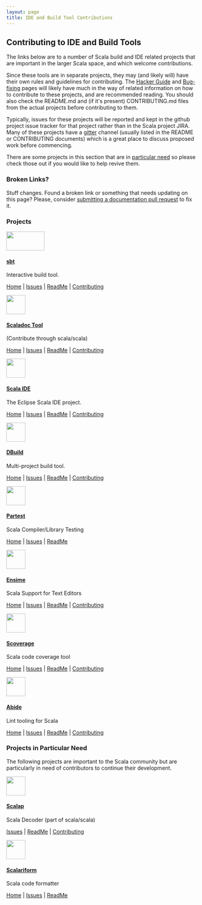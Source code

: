 ```yaml
---
layout: page
title: IDE and Build Tool Contributions
---
```

## Contributing to IDE and Build Tools

The links below are to a number of Scala build and IDE related projects that are important in the larger Scala space, and which welcome contributions.

Since these tools are in separate projects, they may (and likely will) have their own rules and guidelines for contributing. The [Hacker Guide](./hacker-guide.html) and [Bug-fixing](guide.html) pages will likely have much in the way of related information on how to contribute to these projects, and are recommended reading. You should also check the README.md and (if it's present) CONTRIBUTING.md files from the actual projects before contributing to them.

Typically, issues for these projects will be reported and kept in the github project issue tracker for that project rather than in the Scala project JIRA.
Many of these projects have a <a href="https://gitter.im">gitter</a> channel (usually listed in the README or CONTRIBUTING documents) which is a great place to discuss proposed work before commencing.

There are some projects in this section that are in
[particular need](#projects_in_particular_need) so please check those out
if you would like to help revive them.

### Broken Links?

Stuff changes. Found a broken link or something that needs updating on this page? Please, consider [submitting a documentation pull request](./documentation.html#updating_scala_langorg) to fix it. 

### Projects

<div class="container">
<div class="row">
<div class="span4 doc-block">
<a href="https://github.com/sbt/sbt"><img src="http://www.scala-sbt.org/assets/typesafe_sbt_svg.svg" width="100px" height="50px"/>
<h4>sbt</h4></a>
<p>Interactive build tool.</p>
<p><a href="http://www.scala-sbt.org/">Home</a> | 
<a href="https://github.com/sbt/sbt#issues-and-pull-requests">Issues</a> | 
<a href="https://github.com/sbt/sbt/blob/0.13/README.md">ReadMe</a> | 
<a href="https://github.com/sbt/sbt/blob/0.13/CONTRIBUTING.md">Contributing</a></p>
</div>
<div class="span4 doc-block">
<a href="https://github.com/scala/scala"><img src="https://avatars1.githubusercontent.com/u/57059?v=3&s=200" width="50px" height="50px"/>
<h4>Scaladoc Tool</h4></a>
<p>(Contribute through scala/scala)</p>
<p><a href="http://www.scala-lang.org/api">Home</a> | 
<a href="https://issues.scala-lang.org/issues/?jql=status%20%3D%20Open%20AND%20component%20%3D%20%22Scaladoc%20Tool%22">Issues</a> | 
<a href="https://github.com/scala/scala#welcome">ReadMe</a> | 
<a href="./guide.html">Contributing</a></p>
</div>
</div>

<div class="row">
<div class="span4 doc-block">
<a href="https://github.com/scala-ide/scala-ide"><img src="https://avatars2.githubusercontent.com/u/1026788?v=3&s=200" width="50px" height="50px"/><h4>Scala IDE</h4></a>
<p>The Eclipse Scala IDE project.</p>
<p><a href="http://scala-ide.org/">Home</a> | 
<a href="http://scala-ide-portfolio.assembla.com/spaces/scala-ide/support/tickets">Issues</a> | 
<a href="https://github.com/scala-ide/scala-ide/blob/master/README.md">ReadMe</a> | 
<a href="https://github.com/scala-ide/scala-ide/blob/master/CONTRIBUTING.md">Contributing</a></p>
</div>
<div class="span4 doc-block">
<a href="https://github.com/typesafehub/dbuild"><img src="https://avatars3.githubusercontent.com/u/784923?v=3&s=200" width="50px" height="50px"/><h4>DBuild</h4></a>
<p>Multi-project build tool.</p>
<p><a href="http://typesafehub.github.io/dbuild">Home</a> | 
<a href="https://github.com/typesafehub/dbuild/issues">Issues</a> | 
<a href="https://github.com/typesafehub/dbuild/blob/master/README.md">ReadMe</a> | 
<a href="https://github.com/typesafehub/dbuild/blob/master/README.md#get-involved">Contributing</a></p>
</div>
</div>

<div class="row">
<div class="span4 doc-block">
<a href="https://github.com/scala/scala-partest"><img src="https://avatars1.githubusercontent.com/u/57059?v=3&s=200" width="50px" height="50px"/>
<h4>Partest</h4></a>
<p>Scala Compiler/Library Testing</p>
<p><a href="http://docs.scala-lang.org/tutorials/partest-guide.html">Home</a> | 
<a href="https://github.com/scala/scala-partest/issues">Issues</a> | 
<a href="https://github.com/scala/scala-partest/blob/master/README.md">ReadMe</a></p>
</div>
<div class="span4 doc-block">
<a href="https://github.com/ensime/ensime-server"><img src="https://avatars0.githubusercontent.com/u/5089042?v=3&s=200" width="50px" height="50px"/><h4>Ensime</h4></a>
<p>Scala Support for Text Editors</p>
<p><a href="http://ensime.github.io">Home</a> | 
<a href="https://github.com/ensime/ensime-server/issues">Issues</a> | 
<a href="https://github.com/ensime/ensime-server/blob/master/README.md">ReadMe</a> | 
<a href="https://github.com/ensime/ensime-server/blob/master/README.md#contributions">Contributing</a></p>
</div>
</div>

<div class="row">
<div class="span4 doc-block">
<a href="https://github.com/scoverage/scalac-scoverage-plugin"><img src="https://avatars1.githubusercontent.com/u/5998302?v=3&amp;s=200" width="50px" height="50px"/><h4>Scoverage</h4></a>
<p>Scala code coverage tool</p>
<p><a href="http://scoverage.org">Home</a> | 
<a href="https://github.com/scoverage/scalac-scoverage-plugin/issues">Issues</a> | 
<a href="https://github.com/scoverage/scalac-scoverage-plugin/blob/master/README.md">ReadMe</a> | 
<a href="https://groups.google.com/forum/#!forum/scala-code-coverage-tool">Contributing</a></p>
</div>
<div class="span4 doc-block">
<a href="https://github.com/scala/scala-abide"><img src="https://avatars1.githubusercontent.com/u/57059?v=3&s=200" width="50px" height="50px"/>
<h4>Abide</h4></a>
<p>Lint tooling for Scala</p>
<p><a href="https://github.com/scala/scala-abide#abide--lint-tooling-for-scala">Home</a> | 
<a href="https://github.com/scala/scala-abide/issues">Issues</a> | 
<a href="https://github.com/scala/scala-abide/blob/master/README.md">ReadMe</a> | 
<a href="https://github.com/scala/scala-abide#extending-abide">Contributing</a></p>
</div>
</div>
</div>

### Projects in Particular Need

The following projects are important to the Scala community but are particularly in need of contributors to continue their development.

<div class="container">
<div class="row">
<div class="span4 doc-block">
<a href="https://github.com/scala/scala"><img src="https://avatars1.githubusercontent.com/u/57059?v=3&s=200" width="50px" height="50px"/>
<h4>Scalap</h4></a>
<p>Scala Decoder (part of scala/scala)</p>
<p><a href="https://issues.scala-lang.org/issues/?jql=status%20%3D%20Open%20AND%20text%20~%20%22scalap%22">Issues</a> | 
<a href="https://github.com/scala/scala#welcome">ReadMe</a> | 
<a href="./guide.html">Contributing</a></p>
</div>
<div class="span4 doc-block">
<a href="https://github.com/mdr/scalariform"><img src="/resources/img/white-line.png" width="50px" height="50px"/><h4>Scalariform</h4></a>
<p>Scala code formatter</p>
<p><a href="https://github.com/mdr/scalariform/wiki/Command-line-tool">Home</a> | 
<a href="https://github.com/mdr/scalariform/issues">Issues</a> | 
<a href="https://github.com/mdr/scalariform/blob/master/README.rst">ReadMe</a> </p>
</div>
</div>
</div>
 
 